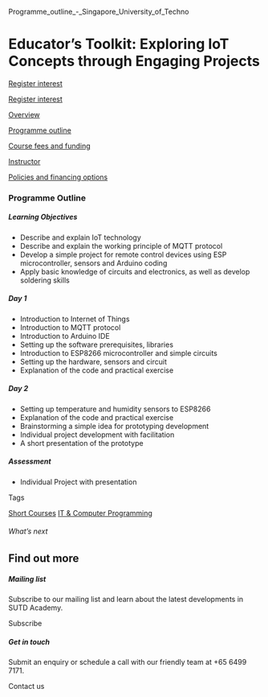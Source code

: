 Programme_outline_-_Singapore_University_of_Techno



Educator’s Toolkit: Exploring IoT Concepts through Engaging Projects
====================================================================

[Register interest](/admissions/academy/short-courses/short-courses-register-your-interest/?coursename=educators-toolkit-exploring-iot-concepts)

[Register interest](/admissions/academy/short-courses/short-courses-register-your-interest/?coursename=educators-toolkit-exploring-iot-concepts)

[Overview](/course/educators-toolkit-exploring-iot-concepts/#tabs)

[Programme outline](/course/educators-toolkit-exploring-iot-concepts/programme-outline/#tabs)

[Course fees and funding](/course/educators-toolkit-exploring-iot-concepts/course-fees-and-funding/#tabs)

[Instructor](/course/educators-toolkit-exploring-iot-concepts/instructor/#tabs)

[Policies and financing options](/course/educators-toolkit-exploring-iot-concepts/policies-and-financing-options/#tabs)

### Programme Outline

##### **Learning Objectives**

* Describe and explain IoT technology
* Describe and explain the working principle of MQTT protocol
* Develop a simple project for remote control devices using ESP microcontroller, sensors and Arduino coding
* Apply basic knowledge of circuits and electronics, as well as develop soldering skills

##### Day 1

* Introduction to Internet of Things
* Introduction to MQTT protocol
* Introduction to Arduino IDE
* Setting up the software prerequisites, libraries
* Introduction to ESP8266 microcontroller and simple circuits
* Setting up the hardware, sensors and circuit
* Explanation of the code and practical exercise

##### Day 2

* Setting up temperature and humidity sensors to ESP8266
* Explanation of the code and practical exercise
* Brainstorming a simple idea for prototyping development
* Individual project development with facilitation
* A short presentation of the prototype

##### Assessment

* Individual Project with presentation

Tags

[Short Courses](/admissions/academy/courses-and-modules/?academy-type-course=780)
[IT & Computer Programming](/admissions/academy/courses-and-modules/?discipline=929)

###### What’s next

Find out more
-------------

##### Mailing list

Subscribe to our mailing list and learn about the latest developments in SUTD Academy.

Subscribe

##### Get in touch

Submit an enquiry or schedule a call with our friendly team at +65 6499 7171.

Contact us

